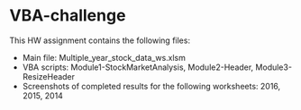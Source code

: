 # VBA-challenge

This HW assignment contains the following files:
  * Main file: Multiple_year_stock_data_ws.xlsm
  * VBA scripts: Module1-StockMarketAnalysis, Module2-Header, Module3-ResizeHeader
  * Screenshots of completed results for the following worksheets: 2016, 2015, 2014
